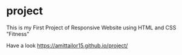 # project
This is my First Project of Responsive Website using HTML and CSS
"Fitness"

Have a look
https://amittailor15.github.io/project/
